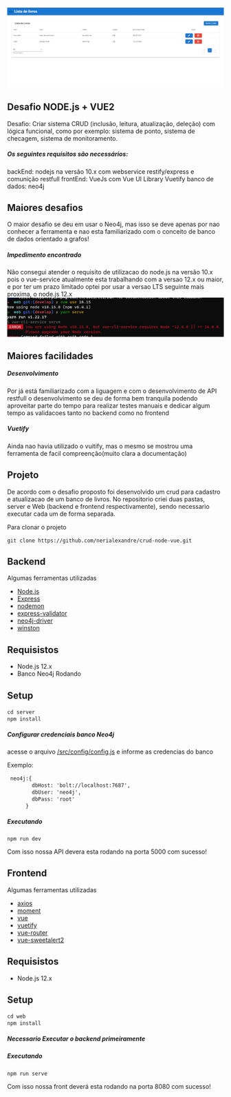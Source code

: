 ![screenshot](https://raw.githubusercontent.com/nerialexandre/crud-node-vue/develop/web/src/assets/app_print.jpg)

## Desafio NODE.js + VUE2

Desafio: Criar sistema CRUD (inclusão, leitura, atualização, deleção) com lógica funcional,  como por exemplo: sistema de ponto, sistema de checagem, sistema de monitoramento.

##### Os seguintes requisitos são necessários:

backEnd: nodejs na versão 10.x com webservice restify/express e comunição restfull
frontEnd: VueJs com Vue UI Library Vuetify
banco de dados: neo4j

## Maiores desafios

O maior desafio se deu em usar o Neo4j, mas isso se deve apenas por nao conhecer a ferramenta e nao esta familiarizado com o conceito de banco de dados orientado a grafos!

##### Impedimento encontrado

Não consegui atender o requisito de utilizacao do node.js na versão 10.x pois o vue-service atualmente esta trabalhando com a versao 12.x ou maior, e por ter um prazo limitado optei por usar a versao LTS seguinte mais proxima, o node.js 12.x
![screenshot](https://github.com/nerialexandre/crud-node-vue/blob/develop/web/src/assets/erro_node_10.jpg?raw=true)


## Maiores facilidades

##### Desenvolvimento
Por já está familiarizado com a liguagem e com o desenvolvimento de API restfull o desenvolvimento se deu de forma bem tranquila podendo aproveitar parte do tempo para realizar testes manuais e dedicar algum tempo as validacoes tanto no backend como no frontend

##### Vuetify
Ainda nao havia utilizado o vuitify, mas o mesmo se mostrou uma ferramenta de facil compreenção(muito clara a documentação)


## Projeto
De acordo com o desafio proposto foi desenvolvido um crud para cadastro e atualizacao de um banco de livros.
No repositorio criei duas pastas, server e Web (backend e frontend respectivamente), sendo necessario executar cada um de forma separada.

Para clonar o projeto

```
git clone https://github.com/nerialexandre/crud-node-vue.git
```

## Backend
Algumas ferramentas utilizadas

- [Node.js](https://nodejs.org/)
- [Express](https://expressjs.com/en/starter/installing.html)
- [nodemon](https://nodemon.io/)
- [express-validator](https://express-validator.github.io/docs/)
- [neo4j-driver](https://neo4j.com/developer/javascript/)
- [winston](http://codemirror.net/)

## Requisistos 
- Node.js 12.x
- Banco Neo4j Rodando

## Setup

```
cd server
npm install
```
##### Configurar credenciais banco Neo4j
acesse o arquivo [/src/config/config.js](https://github.com/nerialexandre/crud-node-vue/blob/develop/server/src/config/config.js) e informe as credencias do banco

Exemplo:
```
 neo4j:{
        dbHost: 'bolt://localhost:7687',
        dbUser: 'neo4j',
        dbPass: 'root'
      }
```
##### Executando

```
npm run dev
```
Com isso nossa API devera esta rodando na porta 5000 com sucesso!

## Frontend
Algumas ferramentas utilizadas

- [axios](https://axios-http.com/ptbr/docs/intro)
- [moment](https://momentjs.com/)
- [vue](https://vuejs.org/)
- [vuetify](https://vuetifyjs.com/en/)
- [vue-router](https://router.vuejs.org/)
- [vue-sweetalert2](https://www.npmjs.com/package/vue-sweetalert2)

## Requisistos 
- Node.js 12.x

## Setup

```
cd web
npm install
```
##### Necessario Executar o backend primeiramente

##### Executando

```
npm run serve
```
Com isso nossa front deverá esta rodando na porta 8080 com sucesso!
